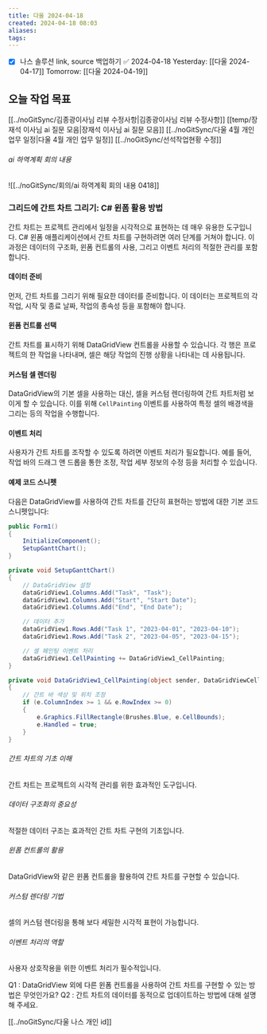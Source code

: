 ```yaml
---
title: 다울 2024-04-18
created: 2024-04-18 08:03
aliases: 
tags:
---
```

- [x] 나스 솔루션 link, source 백업하기 ✅ 2024-04-18
Yesterday: [[다울 2024-04-17]]
Tomorrow: [[다울 2024-04-19]]

## 오늘 작업 목표
[[../noGitSync/김종광이사님 리뷰 수정사항|김종광이사님 리뷰 수정사항]]
[[temp/장재석 이사님 ai 질문 모음|장재석 이사님 ai 질문 모음]]
[[../noGitSync/다울 4월 개인 업무 일정|다울 4월 개인 업무 일정]]
[[../noGitSync/선석작업현황 수정]]
###### ai 하역계획 회의 내용
![[../noGitSync/회의/ai 하역계획 회의 내용 0418]]


### 그리드에 간트 차트 그리기: C# 윈폼 활용 방법

간트 차트는 프로젝트 관리에서 일정을 시각적으로 표현하는 데 매우 유용한 도구입니다. 
C# 윈폼 애플리케이션에서 간트 차트를 구현하려면 여러 단계를 거쳐야 합니다. 
이 과정은 데이터의 구조화, 윈폼 컨트롤의 사용, 그리고 이벤트 처리의 적절한 관리를 포함합니다.

#### 데이터 준비
먼저, 간트 차트를 그리기 위해 필요한 데이터를 준비합니다. 
이 데이터는 프로젝트의 각 작업, 시작 및 종료 날짜, 작업의 종속성 등을 포함해야 합니다.

#### 윈폼 컨트롤 선택
간트 차트를 표시하기 위해 DataGridView 컨트롤을 사용할 수 있습니다. 
각 행은 프로젝트의 한 작업을 나타내며, 셀은 해당 작업의 진행 상황을 나타내는 데 사용됩니다.

#### 커스텀 셀 렌더링
DataGridView의 기본 셀을 사용하는 대신, 셀을 커스텀 렌더링하여 간트 차트처럼 보이게 할 수 있습니다. 이를 위해 `CellPainting` 이벤트를 사용하여 특정 셀의 배경색을 그리는 등의 작업을 수행합니다.

#### 이벤트 처리
사용자가 간트 차트를 조작할 수 있도록 하려면 이벤트 처리가 필요합니다. 예를 들어, 작업 바의 드래그 앤 드롭을 통한 조정, 작업 세부 정보의 수정 등을 처리할 수 있습니다.

#### 예제 코드 스니펫
다음은 DataGridView를 사용하여 간트 차트를 간단히 표현하는 방법에 대한 기본 코드 스니펫입니다:

```csharp
public Form1()
{
    InitializeComponent();
    SetupGanttChart();
}

private void SetupGanttChart()
{
    // DataGridView 설정
    dataGridView1.Columns.Add("Task", "Task");
    dataGridView1.Columns.Add("Start", "Start Date");
    dataGridView1.Columns.Add("End", "End Date");

    // 데이터 추가
    dataGridView1.Rows.Add("Task 1", "2023-04-01", "2023-04-10");
    dataGridView1.Rows.Add("Task 2", "2023-04-05", "2023-04-15");

    // 셀 페인팅 이벤트 처리
    dataGridView1.CellPainting += DataGridView1_CellPainting;
}

private void DataGridView1_CellPainting(object sender, DataGridViewCellPaintingEventArgs e)
{
    // 간트 바 색상 및 위치 조정
    if (e.ColumnIndex >= 1 && e.RowIndex >= 0)
    {
        e.Graphics.FillRectangle(Brushes.Blue, e.CellBounds);
        e.Handled = true;
    }
}
```

###### 간트 차트의 기초 이해
간트 차트는 프로젝트의 시각적 관리를 위한 효과적인 도구입니다.
###### 데이터 구조화의 중요성
적절한 데이터 구조는 효과적인 간트 차트 구현의 기초입니다.
###### 윈폼 컨트롤의 활용
DataGridView와 같은 윈폼 컨트롤을 활용하여 간트 차트를 구현할 수 있습니다.
###### 커스텀 렌더링 기법
셀의 커스텀 렌더링을 통해 보다 세밀한 시각적 표현이 가능합니다.
###### 이벤트 처리의 역할
사용자 상호작용을 위한 이벤트 처리가 필수적입니다.

Q1 : DataGridView 외에 다른 윈폼 컨트롤을 사용하여 간트 차트를 구현할 수 있는 방법은 무엇인가요?
Q2 : 간트 차트의 데이터를 동적으로 업데이트하는 방법에 대해 설명해 주세요.

[[../noGitSync/다울 나스 개인 id]]